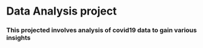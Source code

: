 # Data Analysis project
### This projected involves analysis of covid19 data to gain various insights
